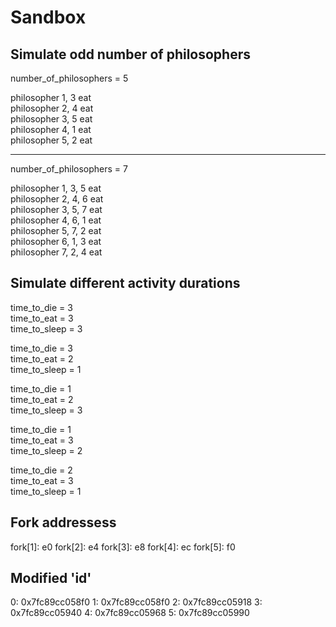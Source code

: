 # Sandbox
## Simulate odd number of philosophers
number_of_philosophers = 5

philosopher 1, 3 eat\
philosopher 2, 4 eat\
philosopher 3, 5 eat\
philosopher 4, 1 eat\
philosopher 5, 2 eat

--------------------------------------------------------------------------------

number_of_philosophers = 7

philosopher 1, 3, 5 eat\
philosopher 2, 4, 6 eat\
philosopher 3, 5, 7 eat\
philosopher 4, 6, 1 eat\
philosopher 5, 7, 2 eat\
philosopher 6, 1, 3 eat\
philosopher 7, 2, 4 eat

## Simulate different activity durations
time_to_die		=	3\
time_to_eat		= 	3\
time_to_sleep	=	3

time_to_die		= 	3\
time_to_eat		= 	2\
time_to_sleep	=	1

time_to_die		= 	1\
time_to_eat		= 	2\
time_to_sleep 	=	3

time_to_die		= 	1\
time_to_eat		= 	3\
time_to_sleep	=	2

time_to_die		= 	2\
time_to_eat		= 	3\
time_to_sleep	=	1

## Fork addressess
fork[1]: e0
fork[2]: e4
fork[3]: e8
fork[4]: ec
fork[5]: f0

## Modified 'id'
0: 0x7fc89cc058f0
1: 0x7fc89cc058f0
2: 0x7fc89cc05918
3: 0x7fc89cc05940
4: 0x7fc89cc05968
5: 0x7fc89cc05990
